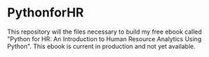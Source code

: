 # PythonforHR
This repository will the files necessary to build my free ebook called "Python for HR: An Introduction to Human Resource Analytics Using Python". This ebook is current in production and not yet available.
